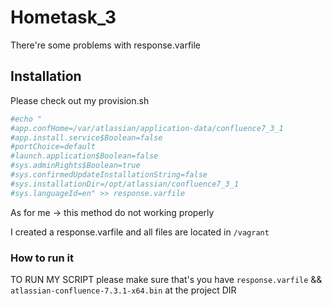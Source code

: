 # Hometask_3

There're some problems with response.varfile

## Installation
Please check out my provision.sh

```bash
#echo "
#app.confHome=/var/atlassian/application-data/confluence7_3_1
#app.install.service$Boolean=false
#portChoice=default
#launch.application$Boolean=false
#sys.adminRights$Boolean=true
#sys.confirmedUpdateInstallationString=false
#sys.installationDir=/opt/atlassian/confluence7_3_1
#sys.languageId=en" >> response.varfile
```

As for me -> this method do not working properly

I created a response.varfile and all files are located in ``` /vagrant ```
### How to run it
TO RUN MY SCRIPT please make sure that's you have ``` response.varfile ``` &&  ``` atlassian-confluence-7.3.1-x64.bin ``` at the project DIR
